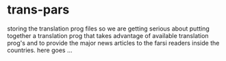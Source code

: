 # trans-pars
storing the translation prog files
so we are getting serious about putting together a translation prog that takes advantage of available translation prog's and to provide the major news articles to the farsi readers inside the countries. here goes ...
